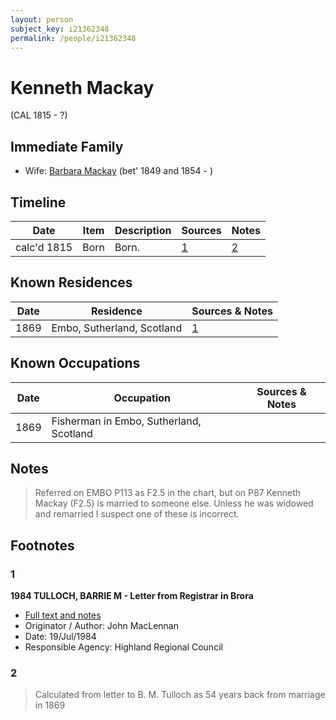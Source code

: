 ```yaml
---
layout: person
subject_key: i21362348
permalink: /people/i21362348
---
```


# Kenneth Mackay
(CAL 1815 - ?)

## Immediate Family

* Wife: [Barbara Mackay](./@52409786@-barbara-mackay-b1849~1854-d.md) (bet' 1849 and 1854 - )

## Timeline

Date | Item | Description | Sources | Notes
---|---|---|---|---
calc'd 1815 | Born | Born. | [1](#1) | [2](#2)

## Known Residences

Date | Residence | Sources & Notes
---|---|---
1869 | Embo, Sutherland, Scotland | [1](#1)

## Known Occupations

Date | Occupation | Sources & Notes
---|---|---
1869 | Fisherman in Embo, Sutherland, Scotland | 

## Notes

> Referred on EMBO P113 as F2.5 in the chart, but on P87 Kenneth Mackay (F2.5) is married to someone else. Unless he was widowed and remarried I suspect one of these is incorrect.
>


## Footnotes

### 1

**1984 TULLOCH, BARRIE M - Letter from Registrar in Brora**

* [Full text and notes](../sources/@94133243@-1984-tulloch,-barrie-m-letter-from-registrar-in-brora.md)
* Originator / Author: John MacLennan
* Date: 19/Jul/1984
* Responsible Agency: Highland Regional Council

### 2

> Calculated from letter to B. M. Tulloch as 54 years back from marriage in 1869
>


